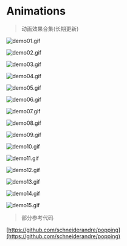 # Animations

> 动画效果合集(长期更新)

![demo01.gif](http://images2015.cnblogs.com/blog/607542/201511/607542-20151116202907436-992788389.gif)

![demo02.gif](http://images2015.cnblogs.com/blog/607542/201511/607542-20151117153339436-1227969788.gif)

![demo03.gif](http://images2015.cnblogs.com/blog/607542/201511/607542-20151117113153374-1370793997.gif)

![demo04.gif](http://images2015.cnblogs.com/blog/607542/201511/607542-20151126163829593-1094083749.gif)

![demo05.gif](http://images2015.cnblogs.com/blog/607542/201511/607542-20151118112108890-1975317749.gif)

![demo06.gif](http://images2015.cnblogs.com/blog/607542/201511/607542-20151124105608093-967010463.gif)

![demo07.gif](http://images2015.cnblogs.com/blog/607542/201511/607542-20151125162318999-1831082807.gif)

![demo08.gif](http://images2015.cnblogs.com/blog/607542/201511/607542-20151126162351577-1180233485.gif)

![demo09.gif](http://images2015.cnblogs.com/blog/607542/201511/607542-20151127110741452-740186644.gif)

![demo10.gif](http://images2015.cnblogs.com/blog/607542/201511/607542-20151129112506438-2085628251.gif)

![demo11.gif](http://images2015.cnblogs.com/blog/607542/201512/607542-20151201144851780-411768046.gif)

![demo12.gif](http://images0.cnblogs.com/blog2015/607542/201507/092155013143234.gif)

![demo13.gif](http://images2015.cnblogs.com/blog/607542/201512/607542-20151203135710705-1762237569.gif)

![demo14.gif](http://images.cnitblog.com/blog2015/607542/201504/091134007433262.gif)

![demo15.gif](http://images2015.cnblogs.com/blog/607542/201512/607542-20151208163053761-1976551200.gif)

> 部分参考代码

[https://github.com/schneiderandre/popping](https://github.com/schneiderandre/popping)

